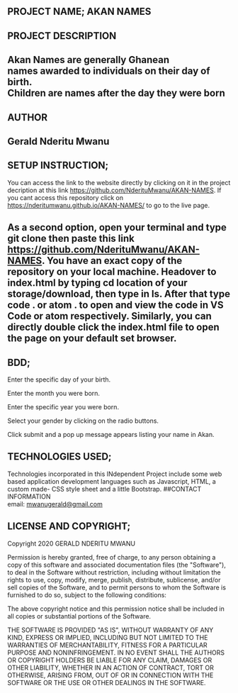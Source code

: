 PROJECT NAME; AKAN NAMES
----
## PROJECT DESCRIPTION
Akan Names are generally Ghanean<br>
names awarded to individuals on their day of birth.<br>
Children are names after the day they were born
----
## AUTHOR
Gerald Nderitu Mwanu
----
## SETUP INSTRUCTION;
You can access the link to the website directly by clicking on it in the project decription at this link https://github.com/NderituMwanu/AKAN-NAMES. If you cant access this repository click on  https://nderitumwanu.github.io/AKAN-NAMES/ to go to the live page.

As a second option, open your terminal and type git clone then paste this link https://github.com/NderituMwanu/AKAN-NAMES. 
You have an exact copy of the repository on your local machine. Headover to index.html by typing cd location of your storage/download, then type in ls. After that type code . or atom . to open and view the code in VS Code or atom respectively. Similarly, you can directly double click the index.html file to open the page on your default set browser.<br>
----
## BDD;
Enter the specific day of your birth.<br>

Enter the month you were born.<br>

Enter the specific year you were born.<br>

Select your gender by clicking on the radio buttons.<br>

Click submit and a pop up message appears listing your name in Akan. 

## TECHNOLOGIES USED;
Technologies incorporated in this INdependent Project include some web based application development languages such as Javascript, HTML, a custom made- CSS style sheet and a little Bootstrap.
##CONTACT INFORMATION<br>
email: mwanugerald@gmail.com

## LICENSE AND COPYRIGHT;
Copyright 2020 GERALD NDERITU MWANU

Permission is hereby granted, free of charge, to any person obtaining a copy of this software and associated documentation files (the "Software"), to deal in the Software without restriction, including without limitation the rights to use, copy, modify, merge, publish, distribute, sublicense, and/or sell copies of the Software, and to permit persons to whom the Software is furnished to do so, subject to the following conditions:

The above copyright notice and this permission notice shall be included in all copies or substantial portions of the Software.

THE SOFTWARE IS PROVIDED "AS IS", WITHOUT WARRANTY OF ANY KIND, EXPRESS OR IMPLIED, INCLUDING BUT NOT LIMITED TO THE WARRANTIES OF MERCHANTABILITY, FITNESS FOR A PARTICULAR PURPOSE AND NONINFRINGEMENT. IN NO EVENT SHALL THE AUTHORS OR COPYRIGHT HOLDERS BE LIABLE FOR ANY CLAIM, DAMAGES OR OTHER LIABILITY, WHETHER IN AN ACTION OF CONTRACT, TORT OR OTHERWISE, ARISING FROM, OUT OF OR IN CONNECTION WITH THE SOFTWARE OR THE USE OR OTHER DEALINGS IN THE SOFTWARE.



